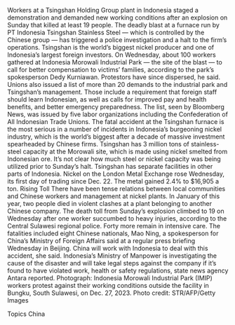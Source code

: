 Workers at a Tsingshan Holding Group plant in Indonesia staged a demonstration and demanded new working conditions after an explosion on Sunday that killed at least 19 people.
The deadly blast at a furnace run by PT Indonesia Tsingshan Stainless Steel — which is controlled by the Chinese group — has triggered a police investigation and a halt to the firm’s operations. Tsingshan is the world’s biggest nickel producer and one of Indonesia’s largest foreign investors.
On Wednesday, about 100 workers gathered at Indonesia Morowali Industrial Park — the site of the blast — to call for better compensation to victims’ families, according to the park’s spokesperson Dedy Kurniawan. Protestors have since dispersed, he said.
Unions also issued a list of more than 20 demands to the industrial park and Tsingshan’s management. Those include a requirement that foreign staff should learn Indonesian, as well as calls for improved pay and health benefits, and better emergency preparedness. The list, seen by Bloomberg News, was issued by five labor organizations including the Confederation of All Indonesian Trade Unions.
The fatal accident at the Tsingshan furnace is the most serious in a number of incidents in Indonesia’s burgeoning nickel industry, which is the world’s biggest after a decade of massive investment spearheaded by Chinese firms.
Tsingshan has 3 million tons of stainless-steel capacity at the Morowali site, which is made using nickel smelted from Indonesian ore. It’s not clear how much steel or nickel capacity was being utilized prior to Sunday’s halt. Tsingshan has separate facilities in other parts of Indonesia.
Nickel on the London Metal Exchange rose Wednesday, its first day of trading since Dec. 22. The metal gained 2.4% to $16,905 a ton.
Rising Toll
There have been tense relations between local communities and Chinese workers and management at nickel plants. In January of this year, two people died in violent clashes at a plant belonging to another Chinese company.
The death toll from Sunday’s explosion climbed to 19 on Wednesday after one worker succumbed to heavy injuries, according to the Central Sulawesi regional police. Forty more remain in intensive care.
The fatalities included eight Chinese nationals, Mao Ning, a spokesperson for China’s Ministry of Foreign Affairs said at a regular press briefing Wednesday in Beijing. China will work with Indonesia to deal with this accident, she said.
Indonesia’s Ministry of Manpower is investigating the cause of the disaster and will take legal steps against the company if it’s found to have violated work, health or safety regulations, state news agency Antara reported.
Photograph: Indonesia Morowali Industrial Park (IMIP) workers protest against their working conditions outside the facility in Bungku, South Sulawesi, on Dec. 27, 2023. Photo credit: STR/AFP/Getty Images

Topics
China
